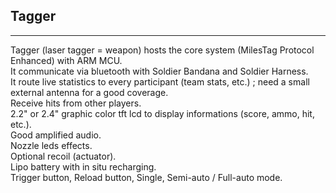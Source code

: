 ## Tagger ##
----------
Tagger (laser tagger = weapon) hosts the core system (MilesTag Protocol Enhanced) with ARM MCU.  
It communicate via bluetooth with Soldier Bandana and Soldier Harness.  
It route live statistics to every participant (team stats, etc.) ; need a small external antenna for a good coverage.  
Receive hits from other players.  
2.2" or 2.4" graphic color tft lcd to display informations (score, ammo, hit, etc.).  
Good amplified audio.  
Nozzle leds effects.  
Optional recoil (actuator).  
Lipo battery with in situ recharging.  
Trigger button, Reload button, Single, Semi-auto / Full-auto mode.  

